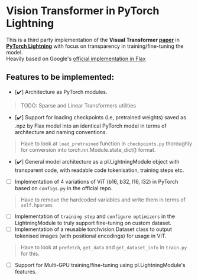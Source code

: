 # Vision Transformer in PyTorch Lightning
This is a third party implementation of the **Visual Transformer [paper](https://arxiv.org/pdf/2010.11929.pdf)** in 
**[PyTorch Lightning](https://www.pytorchlightning.ai)** with focus on transparency in training/fine-tuning the model.  
Heavily based on Google's [official implementation in Flax](https://github.com/google-research/vision_transformer)

## Features to be implemented:
- [:heavy_check_mark:] Architecture as PyTorch modules.
> TODO: Sparse and Linear Transformers utilities
- [:heavy_check_mark:] Support for loading checkpoints (i.e, pretrained weights) saved as .npz by Flax model into an identical PyTorch model in terms of architecture and naming conventions.
> Have to look at `load_pretrained` function in `checkpoints.py` thoroughly for conversion into torch.nn.Module.state_dict() format.
- [:heavy_check_mark:] General model architecture as a pl.LightningModule object with transparent code, with readable code tokenisation, training steps etc.   
- [ ] Implementation of 4 variations of ViT (b16, b32, l16, l32) in PyTorch based on `configs.py` in the official repo.
> Have to remove the hardcoded variables and write them in terms of `self.hparams`
- [ ] Implementation of `training step` and `configure optimizers` in the LightningModule to truly support fine-tuning on custom dataset.
- [ ] Implementation of a reusable torchvision.Dataset class to output tokenised images (with positional encodings) for usage in ViT.
> Have to look at `prefetch`, `get_data` and `get_dataset_info` in `train.py` for this.
- [ ] Support for Multi-GPU training/fine-tuning using pl.LightningModule's features.
